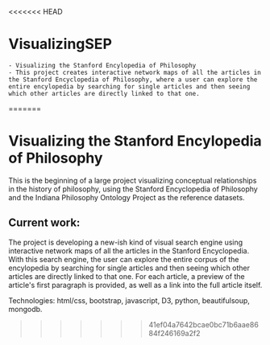<<<<<<< HEAD
# VisualizingSEP
    - Visualizing the Stanford Encylopedia of Philosophy
    - This project creates interactive network maps of all the articles in the Stanford Encyclopedia of Philosophy, where a user can explore the entire encylopedia by searching for single articles and then seeing which other articles are directly linked to that one.   
=======
# Visualizing the Stanford Encylopedia of Philosophy
This is the beginning of a large project visualizing conceptual relationships in the history of philosophy, using the Stanford Encyclopedia of Philosophy and the Indiana Philosophy Ontology Project as the reference datasets. 

## Current work:
The project is developing a new-ish kind of visual search engine using interactive network maps of all the articles in the Stanford Encyclopedia. With this search engine, the user can explore the entire corpus of the encylopedia by searching for single articles and then seeing which other articles are directly linked to that one. For each article,  a preview of the article's first paragraph is provided, as well as a link into the full article itself. 

Technologies: html/css, bootstrap, javascript, D3, python, beautifulsoup, mongodb. 
>>>>>>> 41ef04a7642bcae0bc71b6aae8684f246169a2f2

